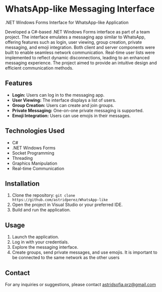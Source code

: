 # WhatsApp-like Messaging Interface
.NET Windows Forms Interface for WhatsApp-like Application

Developed a C#-based .NET Windows Forms interface as part of a team project. The interface emulates a messaging app similar to WhatsApp, offering features such as login, user viewing, group creation, private messaging, and emoji integration. Both client and server components were built to enable seamless network communication. Real-time user lists were implemented to reflect dynamic disconnections, leading to an enhanced messaging experience. The project aimed to provide an intuitive design and efficient communication methods.

## Features

- **Login:** Users can log in to the messaging app.
- **User Viewing:** The interface displays a list of users.
- **Group Creation:** Users can create and join groups.
- **Private Messaging:** One-on-one private messaging is supported.
- **Emoji Integration:** Users can use emojis in their messages.

## Technologies Used

- C#
- .NET Windows Forms
- Socket Programming
- Threading
- Graphics Manipulation
- Real-time Communication

## Installation

1. Clone the repository: `git clone https://github.com/astridperez/WhatsApp-like`
2. Open the project in Visual Studio or your preferred IDE.
3. Build and run the application.

## Usage

1. Launch the application.
2. Log in with your credentials.
3. Explore the messaging interface.
4. Create groups, send private messages, and use emojis.
It is important to be connected to the same network as the other users

## Contact

For any inquiries or suggestions, please contact astridsofia.prz@gmail.com

